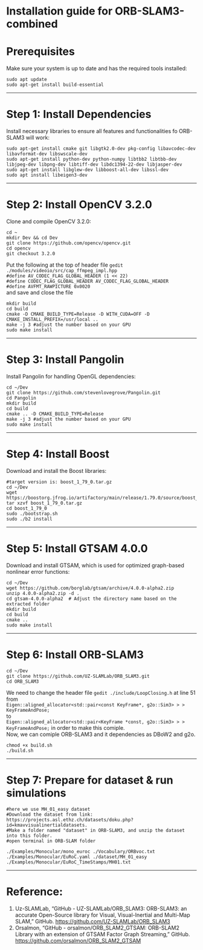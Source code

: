 # Installation guide for ORB-SLAM3-combined
# Prerequisites
Make sure your system is up to date and has the required tools installed:
```shell
sudo apt update
sudo apt-get install build-essential
```
---

# Step 1: Install Dependencies
Install necessary libraries to ensure all features and functionalities fo ORB-SLAM3 will work:
```shell
sudo apt-get install cmake git libgtk2.0-dev pkg-config libavcodec-dev libavformat-dev libswscale-dev
sudo apt-get install python-dev python-numpy libtbb2 libtbb-dev libjpeg-dev libpng-dev libtiff-dev libdc1394-22-dev libjasper-dev
sudo apt-get install libglew-dev libboost-all-dev libssl-dev
sudo apt install libeigen3-dev

```
---

# Step 2: Install OpenCV 3.2.0
Clone and compile OpenCV 3.2.0:
```shell
cd ~
mkdir Dev && cd Dev
git clone https://github.com/opencv/opencv.git
cd opencv
git checkout 3.2.0
```
Put the following at the top of header file `gedit ./modules/videoio/src/cap_ffmpeg_impl.hpp`  
`#define AV_CODEC_FLAG_GLOBAL_HEADER (1 << 22)`  
`#define CODEC_FLAG_GLOBAL_HEADER AV_CODEC_FLAG_GLOBAL_HEADER`  
`#define AVFMT_RAWPICTURE 0x0020`  
and save and close the file
```shell
mkdir build
cd build
cmake -D CMAKE_BUILD_TYPE=Release -D WITH_CUDA=OFF -D CMAKE_INSTALL_PREFIX=/usr/local ..
make -j 3 #adjust the number based on your GPU
sudo make install
```
---

# Step 3: Install Pangolin
Install Pangolin for handling OpenGL dependencies:
```shell
cd ~/Dev
git clone https://github.com/stevenlovegrove/Pangolin.git
cd Pangolin 
mkdir build 
cd build 
cmake .. -D CMAKE_BUILD_TYPE=Release 
make -j 3 #adjust the number based on your GPU
sudo make install
```
---

# Step 4: Install Boost
Download and install the Boost libraries:
```shell
#target version is: boost_1_79_0.tar.gz
cd ~/Dev
wget https://boostorg.jfrog.io/artifactory/main/release/1.79.0/source/boost_1_79_0.tar.gz
tar xzvf boost_1_79_0.tar.gz
cd boost_1_79_0
sudo ./bootstrap.sh
sudo ./b2 install
```
---


# Step 5: Install GTSAM 4.0.0
Download and install GTSAM, which is used for optimized graph-based nonlinear error functions:
```shell
cd ~/Dev
wget https://github.com/borglab/gtsam/archive/4.0.0-alpha2.zip
unzip 4.0.0-alpha2.zip -d .
cd gtsam-4.0.0-alpha2  # Adjust the directory name based on the extracted folder
mkdir build
cd build
cmake ..
sudo make install
```
---


# Step 6: Install ORB-SLAM3
```shell
cd ~/Dev
git clone https://github.com/UZ-SLAMLab/ORB_SLAM3.git 
cd ORB_SLAM3
```
We need to change the header file `gedit ./include/LoopClosing.h` at line 51  
from  
`Eigen::aligned_allocator<std::pair<const KeyFrame*, g2o::Sim3> > > KeyFrameAndPose;`  
to  
`Eigen::aligned_allocator<std::pair<KeyFrame *const, g2o::Sim3> > > KeyFrameAndPose;`
in order to make this comiple.  
Now, we can comiple ORB-SLAM3 and it dependencies as DBoW2 and g2o.  
```shell
chmod +x build.sh
./build.sh
```
---

# Step 7: Prepare for dataset & run simulations
```shell
#here we use MH_01_easy dataset
#Download the dataset from link: https://projects.asl.ethz.ch/datasets/doku.php?id=kmavvisualinertialdatasets.
#Make a folder named "dataset" in ORB-SLAM3, and unzip the dataset into this folder.
#open terminal in ORB-SLAM folder

./Examples/Monocular/mono_euroc ./Vocabulary/ORBvoc.txt ./Examples/Monocular/EuRoC.yaml ./dataset/MH_01_easy ./Examples/Monocular/EuRoC_TimeStamps/MH01.txt
```
---


# Reference:
1. Uz-SLAMLab, “GitHub - UZ-SLAMLab/ORB_SLAM3: ORB-SLAM3: an accurate Open-Source library for Visual, Visual-Inertial and Multi-Map SLAM,” GitHub. https://github.com/UZ-SLAMLab/ORB_SLAM3
2. Orsalmon, “GitHub - orsalmon/ORB_SLAM2_GTSAM: ORB-SLAM2 Library with an extension of GTSAM Factor Graph Streaming,” GitHub. https://github.com/orsalmon/ORB_SLAM2_GTSAM
